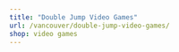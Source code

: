 ```yaml
---
title: "Double Jump Video Games"
url: /vancouver/double-jump-video-games/
shop: video games
---
```

